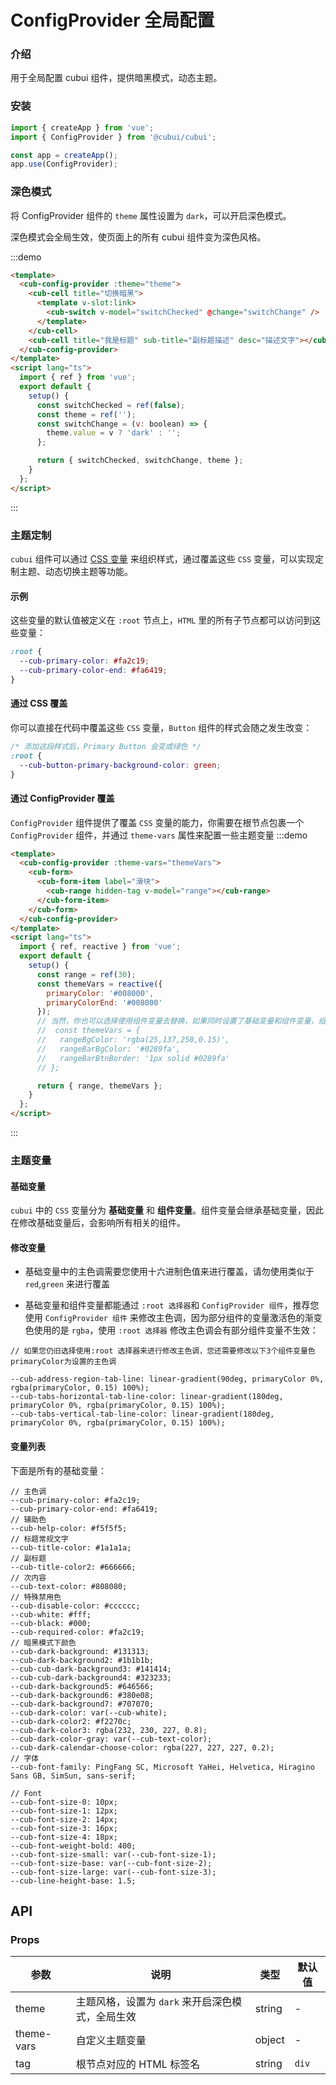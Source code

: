 # ConfigProvider 全局配置

### 介绍

用于全局配置 cubui 组件，提供暗黑模式，动态主题。

### 安装

```javascript
import { createApp } from 'vue';
import { ConfigProvider } from '@cubui/cubui';

const app = createApp();
app.use(ConfigProvider);
```

### 深色模式

将 ConfigProvider 组件的 `theme` 属性设置为 `dark`，可以开启深色模式。

深色模式会全局生效，使页面上的所有 cubui 组件变为深色风格。

:::demo

```html
<template>
  <cub-config-provider :theme="theme">
    <cub-cell title="切换暗黑">
      <template v-slot:link>
        <cub-switch v-model="switchChecked" @change="switchChange" />
      </template>
    </cub-cell>
    <cub-cell title="我是标题" sub-title="副标题描述" desc="描述文字"></cub-cell>
  </cub-config-provider>
</template>
<script lang="ts">
  import { ref } from 'vue';
  export default {
    setup() {
      const switchChecked = ref(false);
      const theme = ref('');
      const switchChange = (v: boolean) => {
        theme.value = v ? 'dark' : '';
      };

      return { switchChecked, switchChange, theme };
    }
  };
</script>
```

:::

### 主题定制

`cubui` 组件可以通过 [CSS 变量](https://developer.mozilla.org/zh-CN/docs/Web/CSS/Using_CSS_custom_properties)
来组织样式，通过覆盖这些 `CSS` 变量，可以实现定制主题、动态切换主题等功能。

#### 示例

这些变量的默认值被定义在 `:root` 节点上，`HTML` 里的所有子节点都可以访问到这些变量：

```css
:root {
  --cub-primary-color: #fa2c19;
  --cub-primary-color-end: #fa6419;
}
```

#### 通过 CSS 覆盖

你可以直接在代码中覆盖这些 `CSS` 变量，`Button` 组件的样式会随之发生改变：

```css
/* 添加这段样式后，Primary Button 会变成绿色 */
:root {
  --cub-button-primary-background-color: green;
}
```

#### 通过 ConfigProvider 覆盖

`ConfigProvider` 组件提供了覆盖 `CSS` 变量的能力，你需要在根节点包裹一个 `ConfigProvider` 组件，并通过 `theme-vars` 属性来配置一些主题变量
:::demo

```html
<template>
  <cub-config-provider :theme-vars="themeVars">
    <cub-form>
      <cub-form-item label="滑块">
        <cub-range hidden-tag v-model="range"></cub-range>
      </cub-form-item>
    </cub-form>
  </cub-config-provider>
</template>
<script lang="ts">
  import { ref, reactive } from 'vue';
  export default {
    setup() {
      const range = ref(30);
      const themeVars = reactive({
        primaryColor: '#008000',
        primaryColorEnd: '#008000'
      });
      // 当然，你也可以选择使用组件变量去替换，如果同时设置了基础变量和组件变量，组件变量会覆盖基础变量。
      //  const themeVars = {
      //   rangeBgColor: 'rgba(25,137,250,0.15)',
      //   rangeBarBgColor: '#0289fa',
      //   rangeBarBtnBorder: '1px solid #0289fa'
      // };

      return { range, themeVars };
    }
  };
</script>
```

:::

### 主题变量

#### 基础变量

`cubui` 中的 `CSS` 变量分为 **基础变量** 和 **组件变量**。组件变量会继承基础变量，因此在修改基础变量后，会影响所有相关的组件。

#### 修改变量

- 基础变量中的主色调需要您使用十六进制色值来进行覆盖，请勿使用类似于 `red`,`green` 来进行覆盖

- 基础变量和组件变量都能通过 `:root 选择器`和 `ConfigProvider 组件`，推荐您使用 `ConfigProvider 组件` 来修改主色调，因为部分组件的变量激活色的渐变色使用的是 `rgba`，使用 `:root 选择器` 修改主色调会有部分组件变量不生效：

```less
// 如果您仍旧选择使用:root 选择器来进行修改主色调，您还需要修改以下3个组件变量色  primaryColor为设置的主色调

--cub-address-region-tab-line: linear-gradient(90deg, primaryColor 0%, rgba(primaryColor, 0.15) 100%);
--cub-tabs-horizontal-tab-line-color: linear-gradient(180deg, primaryColor 0%, rgba(primaryColor, 0.15) 100%);
--cub-tabs-vertical-tab-line-color: linear-gradient(180deg, primaryColor 0%, rgba(primaryColor, 0.15) 100%);
```

#### 变量列表

下面是所有的基础变量：

```less
// 主色调
--cub-primary-color: #fa2c19;
--cub-primary-color-end: #fa6419;
// 辅助色
--cub-help-color: #f5f5f5;
// 标题常规文字
--cub-title-color: #1a1a1a;
// 副标题
--cub-title-color2: #666666;
// 次内容
--cub-text-color: #808080;
// 特殊禁用色
--cub-disable-color: #cccccc;
--cub-white: #fff;
--cub-black: #000;
--cub-required-color: #fa2c19;
// 暗黑模式下颜色
--cub-dark-background: #131313;
--cub-dark-background2: #1b1b1b;
--cub-cub-dark-background3: #141414;
--cub-cub-dark-background4: #323233;
--cub-dark-background5: #646566;
--cub-dark-background6: #380e08;
--cub-dark-background7: #707070;
--cub-dark-color: var(--cub-white);
--cub-dark-color2: #f2270c;
--cub-dark-color3: rgba(232, 230, 227, 0.8);
--cub-dark-color-gray: var(--cub-text-color);
--cub-dark-calendar-choose-color: rgba(227, 227, 227, 0.2);
// 字体
--cub-font-family: PingFang SC, Microsoft YaHei, Helvetica, Hiragino Sans GB, SimSun, sans-serif;

// Font
--cub-font-size-0: 10px;
--cub-font-size-1: 12px;
--cub-font-size-2: 14px;
--cub-font-size-3: 16px;
--cub-font-size-4: 18px;
--cub-font-weight-bold: 400;
--cub-font-size-small: var(--cub-font-size-1);
--cub-font-size-base: var(--cub-font-size-2);
--cub-font-size-large: var(--cub-font-size-3);
--cub-line-height-base: 1.5;
```

## API

### Props

| 参数       | 说明                                             | 类型   | 默认值 |
| ---------- | ------------------------------------------------ | ------ | ------ |
| theme      | 主题风格，设置为 `dark` 来开启深色模式，全局生效 | string | -      |
| theme-vars | 自定义主题变量                                   | object | -      |
| tag        | 根节点对应的 HTML 标签名                         | string | `div`  |
